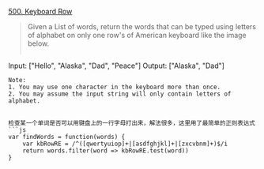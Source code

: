 [500. Keyboard Row](https://leetcode.com/problems/keyboard-row/)

>Given a List of words, return the words that can be typed using letters of alphabet on only one row's of American keyboard like the image below.
>```Example 1:
Input: ["Hello", "Alaska", "Dad", "Peace"]
Output: ["Alaska", "Dad"]
```
Note:
1. You may use one character in the keyboard more than once.
2. You may assume the input string will only contain letters of alphabet.


检查某一个单词是否可以用键盘上的一行字母打出来，解法很多，这里用了最简单的正则表达式
```js
var findWords = function(words) {
    var kbRowRE = /^([qwertyuiop]+|[asdfghjkl]+|[zxcvbnm]+)$/i
    return words.filter(word => kbRowRE.test(word))
}
```
